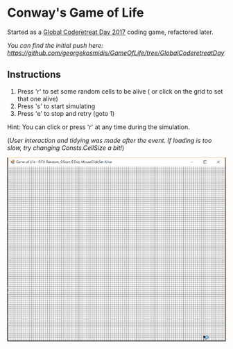 Conway's Game of Life
=====================

Started as a [Global Coderetreat Day 2017](http://coderetreat.gr/) coding game, refactored later. 

*You can find the initial push here: https://github.com/georgekosmidis/GameOfLife/tree/GlobalCoderetreatDay*

Instructions
------------
1. Press 'r' to set some random cells to be alive ( or click on the grid to set that one alive)
2. Press 's' to start simulating
3. Press 'e' to stop and retry (goto 1)

Hint: You can click or press 'r' at any time during the simulation.

(*User interaction and tidying was made after the event. If loading is too slow, try changing Consts.CellSize a bit!*)

<img src="https://raw.githubusercontent.com/georgekosmidis/GameOfLife/master/README/GameOfLife.gif" width="600" />
